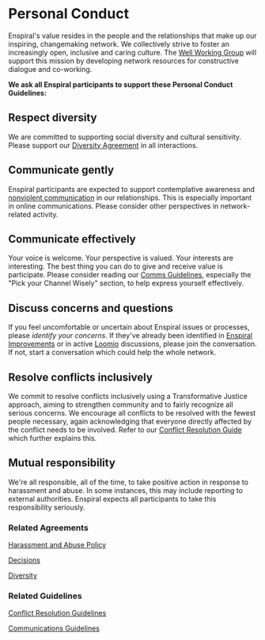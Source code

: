 # Personal Conduct

Enspiral's value resides in the people and the relationships that make up our inspiring, changemaking network. We collectively strive to foster an increasingly open, inclusive and caring culture. The [Well Working Group](well-working-group.md) will support this mission by developing network resources for constructive dialogue and co-working.

**We ask all Enspiral participants to support these Personal Conduct Guidelines:**

## Respect diversity

We are committed to supporting social diversity and cultural sensitivity. Please support our [Diversity Agreement](diversity.md) in all interactions.

## Communicate gently

Enspiral participants are expected to support contemplative awareness and [nonviolent communication](http://www.nonviolentcommunication.com/pdf_files/4part_nvc_process.pdf) in our relationships. This is especially important in online communications. Please consider other perspectives in network-related activity.

## Communicate effectively

Your voice is welcome. Your perspective is valued. Your interests are interesting. The best thing you can do to give and receive value is participate. Please consider reading our [Comms Guidelines](../guides/comms_guidelines.md), especially the "Pick your Channel Wisely" section, to help express yourself effectively.

## Discuss concerns and questions

If you feel uncomfortable or uncertain about Enspiral issues or processes, please _identify your concerns_. If they've already been identified in [Enspiral Improvements](../guides/improvements.md) or in active [Loomio](https://www.loomio.org/g/1xCPyY46/enspiral) discussions, please join the conversation. If not, start a conversation which could help the whole network.

## Resolve conflicts inclusively

We commit to resolve conflicts inclusively using a Transformative Justice approach, aiming to strengthen community and to fairly recognize all serious concerns. We encourage all conflicts to be resolved with the fewest people necessary, again acknowledging that everyone directly affected by the conflict needs to be involved. Refer to our [Conflict Resolution Guide](../guides/conflict-resolution.md) which further explains this.

## Mutual responsibility

We're all responsible, all of the time, to take positive action in response to harassment and abuse. In some instances, this may include reporting to external authorities. Enspiral expects all participants to take this responsibility seriously.

### Related Agreements

[Harassment and Abuse Policy](harassment_and_abuse.md)

[Decisions](decisions.md)

[Diversity](diversity.md)

### Related Guidelines

[Conflict Resolution Guidelines](../guides/conflict-resolution.md)

[Communications Guidelines](../guides/comms_guidelines.md)

